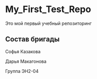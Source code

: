 # My_First_Test_Repo
Это мой первый учебный репозиторинг

## Состав бригады
Софья Казакова 

 Дарья Макагонова

Группа ЭН2-04

